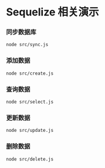 # Sequelize 相关演示

### 同步数据库

```
node src/sync.js
```

### 添加数据

```
node src/create.js
```

### 查询数据

```
node src/select.js
```

### 更新数据

```
node src/update.js
```

### 删除数据

```
node src/delete.js
```

